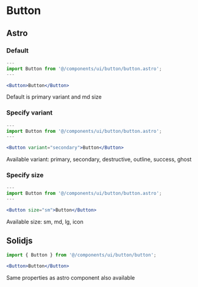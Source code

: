 # Button

## Astro

### Default

```jsx
---
import Button from '@/components/ui/button/button.astro';
---

<Button>Button</Button>
```

Default is primary variant and md size

### Specify variant

```jsx
---
import Button from '@/components/ui/button/button.astro';
---

<Button variant="secondary">Button</Button>
```

Available variant: primary, secondary, destructive, outline, success, ghost

### Specify size

```jsx
---
import Button from '@/components/ui/button/button.astro';
---

<Button size="sm">Button</Button>
```

Available size: sm, md, lg, icon

## Solidjs

```jsx
import { Button } from '@/components/ui/button/button';

<Button>Button</Button>
```

Same properties as astro component also available

